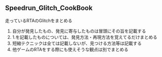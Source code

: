 ## Speedrun_Glitch_CookBook
走っているRTAのGlitchをまとめる

1. 自分が発見したもの、発見に寄与したものは冒頭にその旨を記載する
2. 1.を記載したものについては、発見方法・再現方法を覚えてるだけまとめる
3. 短縮テクニックは全ては記載しないが、見つける方法等は記載する
4. 他ゲームのRTAをする際にも使えそうな観点は別でまとめる
